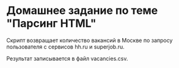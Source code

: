 # Домашнее задание по теме "Парсинг HTML"
Скрипт возвращает количество вакансий в Москве по запросу пользователя с сервисов hh.ru и superjob.ru.  

Результат записывается в файл vacancies.csv.
